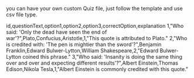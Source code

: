 you can have your own custom Quiz file, just follow the template and use csv file type.

id,questionText,option1,option2,option3,correctOption,explanation
1,"Who said: 'Only the dead have seen the end of war'?",Plato,Confucius,Aristotle,1,"This quote is attributed to Plato."
2,"Who is credited with: 'The pen is mightier than the sword'?",Benjamin Franklin,Edward Bulwer-Lytton,William Shakespeare,2,"Edward Bulwer-Lytton coined this phrase."
3,"Who said: 'Insanity is doing the same thing over and over and expecting different results'?",Albert Einstein,Thomas Edison,Nikola Tesla,1,"Albert Einstein is commonly credited with this quote."
